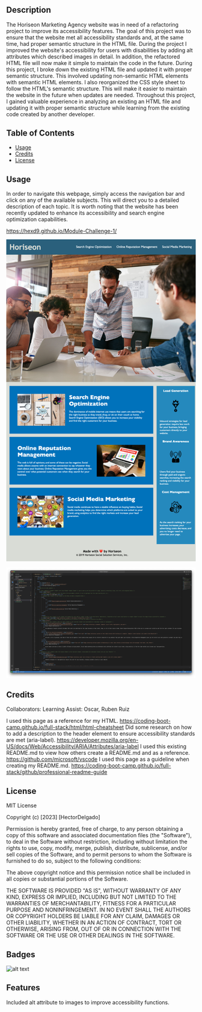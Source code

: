 # <Horiseon Marketing Agency>

## Description

The Horiseon Marketing Agency website was in need of a refactoring project to improve its accessibility features. The goal of this project was to ensure that the website met all accessibility standards and, at the same time, had proper semantic structure in the HTML file. During the project I improved the website's accessibility for users with disabilities by adding alt attributes which described images in detail. In addition, the refactored HTML file will now make it simple to maintain the code in the future. During this project, I broke down the existing HTML file and updated it with proper semantic structure. This involved updating non-semantic HTML elements with semantic HTML elements. I also reorganized the CSS style sheet to follow the HTML's semantic structure. This will make it easier to maintain the website in the future when updates are needed. Throughout this project, I gained valuable experience in analyzing an existing an HTML file and updating it with proper semantic structure while learning from the existing code created by another developer.

## Table of Contents

- [Usage](#usage)
- [Credits](#credits)
- [License](#license)


## Usage

In order to navigate this webpage, simply access the navigation bar and click on any of the available subjects. This will direct you to a detailed description of each topic. It is worth noting that the website has been recently updated to enhance its accessibility and search engine optimization capabilities.

https://hexd9.github.io/Module-Challenge-1/

![alt text](assets/images/_index.html.png)

![alt text](assets/images/Project_Image.png)

## Credits

Collaborators:
Learning Assist: Oscar, Ruben Ruiz

I used this page as a reference for my HTML.
https://coding-boot-camp.github.io/full-stack/html/html-cheatsheet
Did some research on how to add a description to the header element to ensure accessibility standards are met (aria-label).
https://developer.mozilla.org/en-US/docs/Web/Accessibility/ARIA/Attributes/aria-label
I used this existing README.md to view how others create a README.md and as a reference.
https://github.com/microsoft/vscode
I used this page as a guideline when creating my README.md.
https://coding-boot-camp.github.io/full-stack/github/professional-readme-guide

## License

MIT License

Copyright (c) [2023] [HectorDelgado]

Permission is hereby granted, free of charge, to any person obtaining a copy
of this software and associated documentation files (the "Software"), to deal
in the Software without restriction, including without limitation the rights
to use, copy, modify, merge, publish, distribute, sublicense, and/or sell
copies of the Software, and to permit persons to whom the Software is
furnished to do so, subject to the following conditions:

The above copyright notice and this permission notice shall be included in all
copies or substantial portions of the Software.

THE SOFTWARE IS PROVIDED "AS IS", WITHOUT WARRANTY OF ANY KIND, EXPRESS OR
IMPLIED, INCLUDING BUT NOT LIMITED TO THE WARRANTIES OF MERCHANTABILITY,
FITNESS FOR A PARTICULAR PURPOSE AND NONINFRINGEMENT. IN NO EVENT SHALL THE
AUTHORS OR COPYRIGHT HOLDERS BE LIABLE FOR ANY CLAIM, DAMAGES OR OTHER
LIABILITY, WHETHER IN AN ACTION OF CONTRACT, TORT OR OTHERWISE, ARISING FROM,
OUT OF OR IN CONNECTION WITH THE SOFTWARE OR THE USE OR OTHER DEALINGS IN THE
SOFTWARE.

## Badges

![alt text](https://img.shields.io/badge/module1version-hexd9version-green)

## Features

Included alt attribute to images to improve accessibility functions. 
